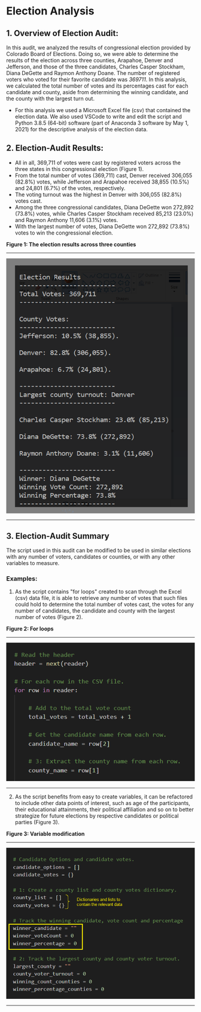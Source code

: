 # Election Analysis

## 1.	Overview of Election Audit:

 In this audit, we analyzed the results of congressional election provided by Colorado Board of Elections. Doing so, we were able to determine the results of the election across three counties, Arapahoe, Denver and Jefferson, and those of the three candidates, Charles Casper Stockham, Diana DeGette and Raymon Anthony Doane. The number of registered voters who voted for their favorite candidate was *369711*. In this analysis, we calculated the total number of votes and its percentages cast for each candidate and county, aside from determining the winning candidate, and the county with the largest turn out. 
 
* For this analysis we used a Microsoft Excel file (csv) that contained the election data. We also used VSCode to write and edit the script and Python 3.8.5 (64-bit) software (part of Anaconda 3 software by May 1, 2021) for the descriptive analysis of the election data.

  
## 2.	Election-Audit Results:

*	All in all, 369,711 of votes were cast by registered voters across the three states in this congressional election (Figure 1).
*	From the total number of votes (369,711) cast, Denver received 306,055 (82.8%) votes, while Jefferson and Arapahoe received 38,855 (10.5%) and 24,801 (6.7%) of the votes, respectively.
*	The voting turnout was the highest in Denver with 306,055 (82.8%) votes cast.
*	Among the three congressional candidates, Diana DeGette won 272,892 (73.8%) votes, while Charles Casper Stockham received 85,213 (23.0%) and Raymon Anthony 11,606 (3.1%) votes.
*	With the largest number of votes, Diana DeGette won 272,892 (73.8%) votes to win the congressional election.

**Figure 1: The election results across three counties**

------------------------------------------------------
![Fig-1-Deliverable-1.png](https://github.com/BHashemi2021/Election_Analysis/blob/main/Resources/Fig-1-Deliverable-1.png)

------------------------------------------------------

## 3. Election-Audit Summary
 The script used in this audit can be modified to be used in similar elections with any number of voters, candidates or counties, or with any other variables to measure.
 
 ### Examples:
 1. As the script contains "for loops" created to scan through the Excel (csv) data file, it is able to retrieve any number of votes that such files could hold to determine the total number of votes cast, the votes for any number of candidates, the candidate and county with the largest number of votes (Figure 2). 

  **Figure 2: For loops**

-------------------------------------------------------
![Fig-2-For-loop.png](https://github.com/BHashemi2021/Election_Analysis/blob/main/Resources/Fig-2-For-loop.png)

-------------------------------------------------------

 2. As the script benefits from easy to create variables, it can be refactored to include other data points of interest, such as age of the participants, their educational attainments, their political affiliation and so on to better strategize for future elections by respective candidates or political parties (Figure 3).

  **Figure 3: Variable modification**

-------------------------------------------------------
![Fig-3-variables.png](https://github.com/BHashemi2021/Election_Analysis/blob/main/Resources/Fig-3-variables.png)

-------------------------------------------------------





